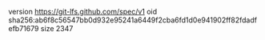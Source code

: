 version https://git-lfs.github.com/spec/v1
oid sha256:ab6f8c56547bb0d932e95241a6449f2cba6fd1d0e941902ff82fdadfefb71679
size 2347
